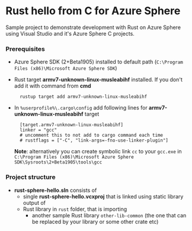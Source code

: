 # Rust hello from C for Azure Sphere

Sample project to demonstrate development with Rust on Azure Sphere using Visual Studio and it's Azure Sphere C projects.

### Prerequisites

* Azure Sphere SDK (2+Beta1905) installed to default path (`C:\Program Files (x86)\Microsoft Azure Sphere SDK`)

* Rust target **armv7-unknown-linux-musleabihf** installed. If you don't add it with command from **cmd**

        rustup target add armv7-unknown-linux-musleabihf

* In `%userprofile%\.cargo\config` add following lines for **armv7-unknown-linux-musleabihf** target

        [target.armv7-unknown-linux-musleabihf]
        linker = "gcc"
        # uncomment this to not add to cargo command each time
        # rustflags = ["-C", "link-args=-fno-use-linker-plugin"]

    **Note**: alternatively you can create symbolic link `cc` to your `gcc.exe` in `C:\Program Files (x86)\Microsoft Azure Sphere SDK\Sysroots\2+Beta1905\tools\gcc`

### Project structure

* **rust-sphere-hello.sln** consists of
  * single **rust-sphere-hello.vcxproj** that is linked using static library output of
  * Rust library in `rust` folder, that is importing
    * another sample Rust library `other-lib-common` (the one that can be replaced by your library or some other crate etc)
